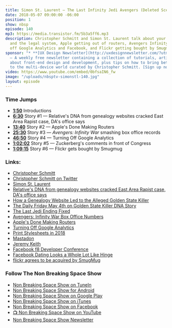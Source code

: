 ```yaml
---
title: Simon St. Laurent — The Last Infinity Jedi Avengers (Deleted Scenes)
date: 2018-05-07 09:00:00 -06:00
position: 1
show: nbsp
episode: 140
mp3: https://media.transistor.fm/5b3a5ff6.mp3
description: Christopher Schmitt and Simon St. Laurent talk about your cousin's DNA
  and the legal system, Apple getting out of routers, Avengers Infinity War, getting
  off Google Analytics and Facebook, and Flickr getting bought by Smugmug.
sponsor: "* **[UX Design Newsletter](http://uxdesignnewsletter.com/?utm_source=nbsptv140&utm_medium=podcast&utm_campaign=uxdesignnewsletter)**
  — A weekly free newsletter containing a collection of tutorials, articles, and videos
  about front-end design and development, plus tips on how to bring better engagement
  to the multi-device world curated by Christopher Schmitt. [Sign up now!](http://uxdesignnewsletter.com/?utm_source=nbsptv140&utm_medium=podcast&utm_campaign=uxdesignnewsletter)"
video: https://www.youtube.com/embed/0bfsaIN6_fw
image: "/uploads/nbsptv-simonstl-140.jpg"
layout: episode
---
```


### Time Jumps

* **[1:50](https://goodstuff.fm/nbsp/140#t=1:50)** Introductions
* **[6:30](https://goodstuff.fm/nbsp/140#t=6:30)** Story #1 — Relative's DNA from genealogy websites cracked East Area Rapist case, DA's office says
* **[13:40](https://goodstuff.fm/nbsp/140#t=13:40)** Story #2 — Apple's Done Making Routers
* **[25:30](https://goodstuff.fm/nbsp/140#t=25:30)** Story #3 — _Avengers: Infinity War_ smashing box office records
* **[46:50](https://goodstuff.fm/nbsp/140#t=46:50)** Story #4 — Turning Off Google Analytics
* **[1:02:02](https://goodstuff.fm/nbsp/140#t=1:02:02)** Story #5 — Zuckerberg's comments in front of Congress
* **[1:09:15](https://goodstuff.fm/nbsp/140#t=1:09:15)** Story #6 — Flickr gets bought by Smugmug

### Links:

* [Christopher Schmitt](http://Christopher.org)
* [Christopher Schmitt on Twitter](https://twitter.com/teleject)
* [Simon St. Laurent](http://simonstl.com)
* [Relative's DNA from genealogy websites cracked East Area Rapist case, DA's office says](http://www.sacbee.com/latest-news/article209913514.html)
* [How a Genealogy Website Led to the Alleged Golden State Killer](https://thebestsites.com/website/literary-cultural-commentary-magazine-atlantic/)
* [The Daily Friday May 4th on Golden State Killer DNA Story](https://pca.st/8f3L)
* [The Last Jedi Ending Fixed](https://www.youtube.com/watch?v=srJqEM7PryE)
* [Avengers: Infinity War Box Office Numbers](http://www.boxofficemojo.com/movies/?id=marvel0518.htm)
* [Apple's Done Making Routers](https://thenextweb.com/apple/2018/04/27/apple-is-done-making-airport-routers/)
* [Turning Off Google Analytics](https://www.linkedin.com/pulse/leaving-google-analytics-simon-st-laurent/)
* [Print Stylesheets in 2018](https://www.smashingmagazine.com/2018/05/print-stylesheets-in-2018/)
* [Mastadon](https://mastodon.social)
* [Jeremy Keith](https://adactio.com)
* [Facebook f8 Developer Conference](https://www.f8.com/)
* [Facebook Dating Looks a Whole Lot Like Hinge](https://www.wired.com/story/facebook-dating-hinge-app/)
* [flickr agrees to be acquired by SmugMug](https://www.smugmug.com/together/)

### Follow The Non Breaking Space Show

* [Non Breaking Space Show on TuneIn](http://tunein.com/radio/Non-Breaking-Space-Show-p885155/)
* [Non Breaking Space Show for Android](http://subscribeonandroid.com/feeds.goodstuff.fm/nbsp)
* [Non Breaking Space Show on Google Play](https://playmusic.app.goo.gl/?ibi=com.google.PlayMusic&isi=691797987&ius=googleplaymusic&link=https://play.google.com/music/m/Iw5ik6iwalo5vmda5rqyrotdney?t%3DNon_Breaking_Space_Show%26pcampaignid%3DMKT-na-all-co-pr-mu-pod-16)
* [Non Breaking Space Show on iTunes](https://itunes.apple.com/ca/podcast/non-breaking-space-show/id507162981?mt=2&ign-mpt=uo%3D4)
* [Non Breaking Space Show on Facebook](https://www.facebook.com/nbsptv)
* [📺 Non Breaking Space Show on YouTube](https://www.youtube.com/channel/UC--mqA75V3CM8hxId0l7e_g?sub_confirmation=1)
* [Non Breaking Space Show Newsletter](http://newsletter.nonbreakingspace.tv/)
